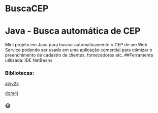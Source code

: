 # BuscaCEP

# Java - Busca automática de CEP
Mini projeto em Java para buscar automaticamente o CEP de um Web Service podendo ser usado em uma aplicação comercial para otimizar o preenchimento de cadastro de clientes, fornecedores etc.
##Ferramenta utilizada: IDE NetBeans

### Bibliotecas:
[atxy2k](http://atxy2k.github.io/RestrictedTextField/)

[dom4j](https://dom4j.github.io/)

### :smiley:

